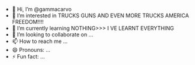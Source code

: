 - 👋 Hi, I’m @gammacarvo
- 👀 I’m interested in TRUCKS GUNS AND EVEN MORE TRUCKS AMERICA FREEDOM!!!!
- 🌱 I’m currently learning NOTHING>>> I VE LEARNT EVERYTHING
- 💞️ I’m looking to collaborate on ...
- 📫 How to reach me ...
- 😄 Pronouns: ...
- ⚡ Fun fact: ...

<!---
gammacarvo/gammacarvo is a ✨ special ✨ repository because its `README.md` (this file) appears on your GitHub profile.
You can click the Preview link to take a look at your changes.
--->
